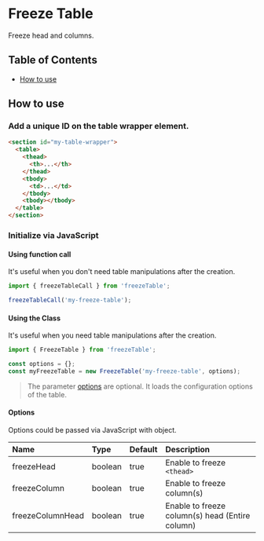 # Freeze Table

Freeze head and columns.

## Table of Contents

- [How to use](#how-to-use)

## <a name="how-to-use"></a>How to use

### Add a unique ID on the table wrapper element.

```html
<section id="my-table-wrapper">
  <table>
    <thead>
      <th>...</th>
    </thead>
    <tbody>
      <td>...</td>
    </tbody>
    <tbody></tbody>
  </table>
</section>
```

### Initialize via JavaScript

#### Using function call

It's useful when you don't need table manipulations after the creation.

```js
import { freezeTableCall } from 'freezeTable';

freezeTableCall('my-freeze-table');
```

#### Using the Class

It's useful when you need table manipulations after the creation.

```js
import { FreezeTable } from 'freezeTable';

const options = {};
const myFreezeTable = new FreezeTable('my-freeze-table', options);
```

> The parameter [options](####options) are optional. It loads the configuration options of the table.

#### Options

Options could be passed via JavaScript with object.

| Name             | Type    | Default | Description                                     |
| :--------------- | :------ | :------ | :---------------------------------------------- |
| freezeHead       | boolean | true    | Enable to freeze `<thead>`                      |
| freezeColumn     | boolean | true    | Enable to freeze column(s)                      |
| freezeColumnHead | boolean | true    | Enable to freeze column(s) head (Entire column) |
